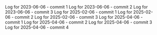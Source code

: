 Log for 2023-06-06 - commit 1
Log for 2023-06-06 - commit 2
Log for 2023-06-06 - commit 3
Log for 2025-02-06 - commit 1
Log for 2025-02-06 - commit 2
Log for 2025-02-06 - commit 3
Log for 2025-04-06 - commit 1
Log for 2025-04-06 - commit 2
Log for 2025-04-06 - commit 3
Log for 2025-04-06 - commit 4
